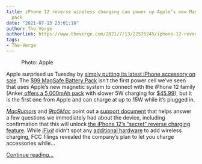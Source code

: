 ```yaml
---
title: iPhone 12 reverse wireless charging can power up Apple’s new MagSafe battery
  pack
date: "2021-07-13 23:01:10"
author: The Verge
authorlink: https://www.theverge.com/2021/7/13/22576245/iphone-12-reverse-wireless-charging-magsafe-battery-pack
tags:
- The-Verge
---
```

<figure>
      <img alt="" src="https://cdn.vox-cdn.com/thumbor/nzSMUwyaiCDk3V0izuImjIEnxnY=/0x0:1340x893/1310x873/cdn.vox-cdn.com/uploads/chorus_image/image/69578556/iphone_magsafe_packa.0.jpg" />
        <figcaption>Photo: Apple</figcaption>
    </figure>

  <p id="WggYsJ">Apple surprised us Tuesday by <a href="https://www.theverge.com/2021/7/13/22575678/apple-magsafe-battery-pack-iphone-12-pro-mini-max">simply putting its latest iPhone accessory on sale</a>. The <a href="https://go.redirectingat.com?id=66960X1514734&amp;xs=1&amp;url=https%3A%2F%2Fwww.apple.com%2Fshop%2Fproduct%2FMJWY3AM%2FA%2Fmagsafe-battery-pack&amp;referrer=theverge.com&amp;sref=https%3A%2F%2Fwww.theverge.com%2F2021%2F7%2F13%2F22576245%2Fiphone-12-reverse-wireless-charging-magsafe-battery-pack" rel="sponsored nofollow noopener" target="_blank">$99 MagSafe Battery Pack</a> isn’t the first power cell we’ve seen that uses Apple’s new magnetic system to connect with the iPhone 12 family (Anker<a href="https://www.theverge.com/2021/2/23/22297307/anker-magsafe-compatible-battery-pack-apple-iphone"> offers a 5,000mAh pack</a> with slower 5W charging for <a href="https://www.amazon.com/Magnetic-Wireless-Portable-Anker-PowerCore/dp/B08TW7BRTJ?tag=theverge02-20" rel="sponsored nofollow noopener" target="_blank">$45.99</a>), but it is the first one from Apple and can charge at up to 15W while it’s plugged in. </p>
<p id="IUqB6d"><a href="https://www.macrumors.com/2021/07/13/apple-magsafe-battery-pack-reverse-charging/"><em>MacRumors</em></a> and <a href="https://9to5mac.com/2021/07/13/iphone-12-magsafe-battery-pack-tidbits/"><em>9to5Mac</em></a> point out a <a href="https://support.apple.com/en-us/HT212174">support document</a> that helps answer a few questions we immediately had about the device, including confirmation that this will unlock <a href="https://www.theverge.com/2020/10/28/21537855/iphone-12-mini-pro-max-reverse-wireless-charging-fcc-filings-hidden">the iPhone 12’s “secret” reverse charging feature</a>. While <a href="https://go.redirectingat.com?id=66960X1514734&amp;xs=1&amp;url=https%3A%2F%2Fwww.ifixit.com%2FTeardown%2FiPhone%2B12%2Band%2B12%2BPro%2BTeardown%2F137669%3Fvgo_ee%3D3bheJeT%2FPRsWKKl8dfWh0vlMy%2BOWWuyaZunZiCXh6gI%3D&amp;referrer=theverge.com&amp;sref=https%3A%2F%2Fwww.theverge.com%2F2021%2F7%2F13%2F22576245%2Fiphone-12-reverse-wireless-charging-magsafe-battery-pack" rel="sponsored nofollow noopener" target="_blank"><em>iFixit</em></a> didn’t spot any <a href="https://www.theverge.com/2020/10/24/21532190/iphone-12-pro-ifixit-teardown-video">additional hardware</a> to add wireless charging, FCC filings revealed the company’s plan to let you charge accessories while...</p>
  <p>
    <a href="https://www.theverge.com/2021/7/13/22576245/iphone-12-reverse-wireless-charging-magsafe-battery-pack">Continue reading&hellip;</a>
  </p>